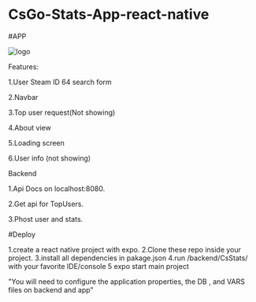 # CsGo-Stats-App-react-native

#APP

![logo](https://user-images.githubusercontent.com/62471453/233936008-9aa68baf-52db-454f-9116-58740b9994d7.png)


Features:

  1.User Steam ID 64 search form

  2.Navbar

  3.Top user request(Not showing)

  4.About view

  5.Loading screen

  6.User info (not showing)

Backend

  1.Api Docs on localhost:8080.

  2.Get api for TopUsers.

  3.Phost user and stats.
  
  #Deploy
  
  1.create a react native project with expo.
  2.Clone these repo inside your project.
  3.install all dependencies in pakage.json
  4.run /backend/CsStats/ with your favorite IDE/console
  5 expo start main project 

"You will need to configure the application properties, the DB , and VARS files on backend and app"


